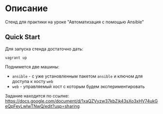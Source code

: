 # Описание

Стенд для практики на уроке "Автоматизация с помощью Ansible"

## Quick Start

Для запуска стенда достаточно дать:

```
vagrant up
```

Поднимется две машины:

* `ansible` - с уже установленным пакетом `ansible` и ключом для доступа к хосту `web`
* `web` - управляемый хост с которым будем экспериментировать

Задание находится по ссылке: https://docs.google.com/document/d/1xaQZVyzw37kbZjk43sXo3xHV74ukGeQpFeyLwIwTNwQ/edit?usp=sharing